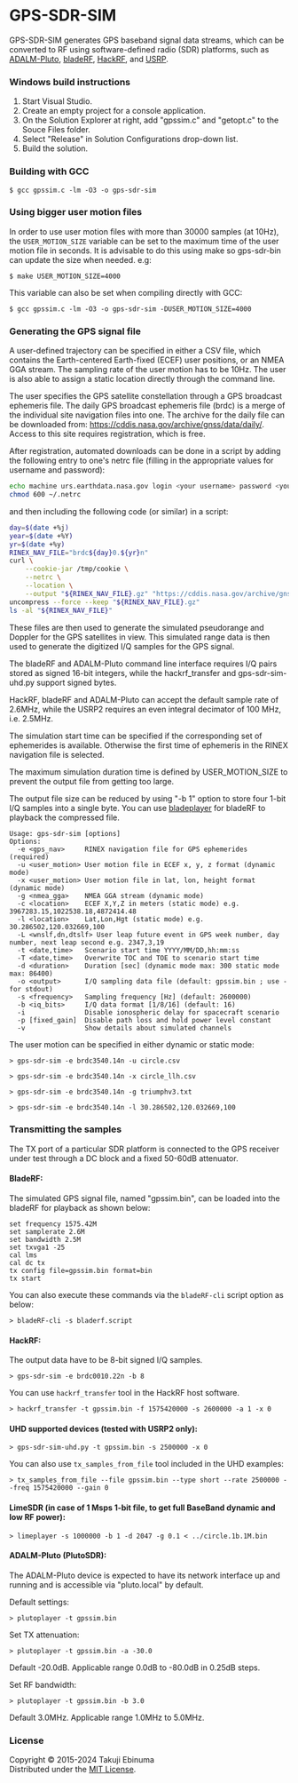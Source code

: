 # GPS-SDR-SIM

GPS-SDR-SIM generates GPS baseband signal data streams, which can be converted 
to RF using software-defined radio (SDR) platforms, such as 
[ADALM-Pluto](https://wiki.analog.com/university/tools/pluto), [bladeRF](http://nuand.com/), [HackRF](https://github.com/mossmann/hackrf/wiki), and [USRP](http://www.ettus.com/).

### Windows build instructions

1. Start Visual Studio.
2. Create an empty project for a console application.
3. On the Solution Explorer at right, add "gpssim.c" and "getopt.c" to the Souce Files folder.
4. Select "Release" in Solution Configurations drop-down list.
5. Build the solution.

### Building with GCC

```
$ gcc gpssim.c -lm -O3 -o gps-sdr-sim
```

### Using bigger user motion files

In order to use user motion files with more than 30000 samples (at 10Hz), the `USER_MOTION_SIZE`
variable can be set to the maximum time of the user motion file in seconds. It is advisable to do
this using make so gps-sdr-bin can update the size when needed. e.g:

```
$ make USER_MOTION_SIZE=4000
```

This variable can also be set when compiling directly with GCC:

```
$ gcc gpssim.c -lm -O3 -o gps-sdr-sim -DUSER_MOTION_SIZE=4000
```

### Generating the GPS signal file

A user-defined trajectory can be specified in either a CSV file, which contains 
the Earth-centered Earth-fixed (ECEF) user positions, or an NMEA GGA stream.
The sampling rate of the user motion has to be 10Hz.
The user is also able to assign a static location directly through the command line.

The user specifies the GPS satellite constellation through a GPS broadcast 
ephemeris file. The daily GPS broadcast ephemeris file (brdc) is a merge of the
individual site navigation files into one. The archive for the daily file can 
be downloaded from: https://cddis.nasa.gov/archive/gnss/data/daily/. Access 
to this site requires registration, which is free.

After registration, automated downloads can be done in a script by adding
the following entry to one's netrc file (filling in the appropriate values
for username and password):
```bash
echo machine urs.earthdata.nasa.gov login <your username> password <your password> >> ~/.netrc
chmod 600 ~/.netrc
```

and then including the following code (or similar) in a script:

```bash
day=$(date +%j)
year=$(date +%Y)
yr=$(date +%y)
RINEX_NAV_FILE="brdc${day}0.${yr}n"
curl \
    --cookie-jar /tmp/cookie \
    --netrc \
    --location \
    --output "${RINEX_NAV_FILE}.gz" "https://cddis.nasa.gov/archive/gnss/data/daily/${year}/brdc/${RINEX_NAV_FILE}.gz" \
uncompress --force --keep "${RINEX_NAV_FILE}.gz"
ls -al "${RINEX_NAV_FILE}"
```

These files are then used to generate the simulated pseudorange and
Doppler for the GPS satellites in view. This simulated range data is 
then used to generate the digitized I/Q samples for the GPS signal.

The bladeRF and ADALM-Pluto command line interface requires I/Q pairs stored as signed 
16-bit integers, while the hackrf_transfer and gps-sdr-sim-uhd.py
support signed bytes.

HackRF, bladeRF and ADALM-Pluto can accept the default sample rate of 2.6MHz, 
while the USRP2 requires an even integral decimator of 100 MHz, i.e. 2.5MHz.

The simulation start time can be specified if the corresponding set of ephemerides
is available. Otherwise the first time of ephemeris in the RINEX navigation file
is selected.

The maximum simulation duration time is defined by USER_MOTION_SIZE to 
prevent the output file from getting too large.

The output file size can be reduced by using "-b 1" option to store 
four 1-bit I/Q samples into a single byte. 
You can use [bladeplayer](https://github.com/osqzss/gps-sdr-sim/tree/master/player)
for bladeRF to playback the compressed file.

```
Usage: gps-sdr-sim [options]
Options:
  -e <gps_nav>     RINEX navigation file for GPS ephemerides (required)
  -u <user_motion> User motion file in ECEF x, y, z format (dynamic mode)
  -x <user_motion> User motion file in lat, lon, height format (dynamic mode)
  -g <nmea_gga>    NMEA GGA stream (dynamic mode)
  -c <location>    ECEF X,Y,Z in meters (static mode) e.g. 3967283.15,1022538.18,4872414.48
  -l <location>    Lat,Lon,Hgt (static mode) e.g. 30.286502,120.032669,100
  -L <wnslf,dn,dtslf> User leap future event in GPS week number, day number, next leap second e.g. 2347,3,19
  -t <date,time>   Scenario start time YYYY/MM/DD,hh:mm:ss
  -T <date,time>   Overwrite TOC and TOE to scenario start time
  -d <duration>    Duration [sec] (dynamic mode max: 300 static mode max: 86400)
  -o <output>      I/Q sampling data file (default: gpssim.bin ; use - for stdout)
  -s <frequency>   Sampling frequency [Hz] (default: 2600000)
  -b <iq_bits>     I/Q data format [1/8/16] (default: 16)
  -i               Disable ionospheric delay for spacecraft scenario
  -p [fixed_gain]  Disable path loss and hold power level constant
  -v               Show details about simulated channels
```

The user motion can be specified in either dynamic or static mode:

```
> gps-sdr-sim -e brdc3540.14n -u circle.csv
```

```
> gps-sdr-sim -e brdc3540.14n -x circle_llh.csv
```

```
> gps-sdr-sim -e brdc3540.14n -g triumphv3.txt
```

```
> gps-sdr-sim -e brdc3540.14n -l 30.286502,120.032669,100
```

### Transmitting the samples

The TX port of a particular SDR platform is connected to the GPS receiver 
under test through a DC block and a fixed 50-60dB attenuator.

#### BladeRF:

The simulated GPS signal file, named "gpssim.bin", can be loaded
into the bladeRF for playback as shown below:

```
set frequency 1575.42M
set samplerate 2.6M
set bandwidth 2.5M
set txvga1 -25
cal lms
cal dc tx
tx config file=gpssim.bin format=bin
tx start
```

You can also execute these commands via the `bladeRF-cli` script option as below:
```
> bladeRF-cli -s bladerf.script
```

#### HackRF:

The output data have to be 8-bit signed I/Q samples.
```
> gps-sdr-sim -e brdc0010.22n -b 8
```
You can use `hackrf_transfer` tool in the HackRF host software. 

```
> hackrf_transfer -t gpssim.bin -f 1575420000 -s 2600000 -a 1 -x 0
```

#### UHD supported devices (tested with USRP2 only):

```
> gps-sdr-sim-uhd.py -t gpssim.bin -s 2500000 -x 0
```

You can also use `tx_samples_from_file` tool included in the UHD examples:
```
> tx_samples_from_file --file gpssim.bin --type short --rate 2500000 --freq 1575420000 --gain 0
```

#### LimeSDR (in case of 1 Msps 1-bit file, to get full BaseBand dynamic and low RF power):

```
> limeplayer -s 1000000 -b 1 -d 2047 -g 0.1 < ../circle.1b.1M.bin
```

#### ADALM-Pluto (PlutoSDR):

The ADALM-Pluto device is expected to have its network interface up and running and is accessible
via "pluto.local" by default.

Default settings:
```
> plutoplayer -t gpssim.bin
```
Set TX attenuation:
```
> plutoplayer -t gpssim.bin -a -30.0
```
Default -20.0dB. Applicable range 0.0dB to -80.0dB in 0.25dB steps.

Set RF bandwidth:
```
> plutoplayer -t gpssim.bin -b 3.0
```
Default 3.0MHz. Applicable range 1.0MHz to 5.0MHz.

### License

Copyright &copy; 2015-2024 Takuji Ebinuma  
Distributed under the [MIT License](http://www.opensource.org/licenses/mit-license.php).
